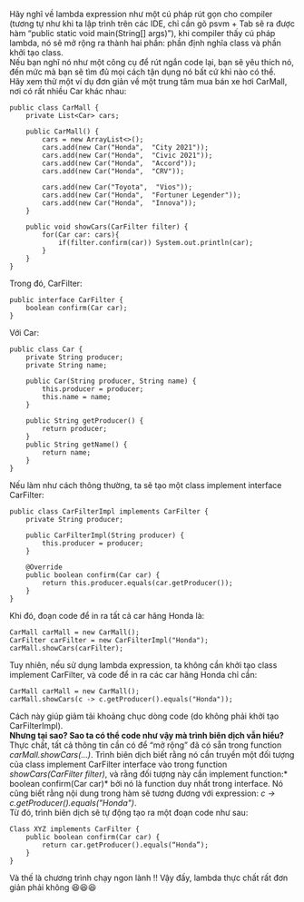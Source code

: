 Hãy nghĩ về lambda expression như một cú pháp rút gọn cho compiler (tương tự như khi ta lập trình trên các IDE, chỉ cần gõ psvm + Tab sẽ ra được hàm “public static void main(String[] args)”), khi compiler thấy cú pháp lambda, nó sẽ mở rộng ra thành hai phần: phần định nghĩa class và phần khởi tạo class. <br>
Nếu bạn nghĩ nó như một công cụ để rút ngắn code lại, bạn sẽ yêu thích nó, đến mức mà bạn sẽ tìm đủ mọi cách tận dụng nó bất cứ khi nào có thể. <br>
Hãy xem thử một ví dụ đơn giản về một trung tâm mua bán xe hơi CarMall, nơi có rất nhiều Car khác nhau:

```
public class CarMall {
    private List<Car> cars;

    public CarMall() {
        cars = new ArrayList<>();
        cars.add(new Car("Honda",  "City 2021"));
        cars.add(new Car("Honda",  "Civic 2021"));
        cars.add(new Car("Honda",  "Accord"));
        cars.add(new Car("Honda",  "CRV"));

        cars.add(new Car("Toyota",  "Vios"));
        cars.add(new Car("Honda",  "Fortuner Legender"));
        cars.add(new Car("Honda",  "Innova"));
    }

    public void showCars(CarFilter filter) {
        for(Car car: cars){
            if(filter.confirm(car)) System.out.println(car);
        }
    }
}
```
Trong đó, CarFilter:
```
public interface CarFilter {
    boolean confirm(Car car);
}
```
Với  Car:
```
public class Car {
    private String producer;
    private String name;

    public Car(String producer, String name) {
        this.producer = producer;
        this.name = name;
    }

    public String getProducer() {
        return producer;
    }
    public String getName() {
        return name;
    }
}
```
Nếu làm như cách thông thường, ta sẽ tạo một class implement interface CarFilter:
```
public class CarFilterImpl implements CarFilter {
    private String producer;

    public CarFilterImpl(String producer) {
        this.producer = producer;
    }

    @Override
    public boolean confirm(Car car) {
        return this.producer.equals(car.getProducer());
    }
}
```
Khi đó, đoạn code để in ra tất cả car hãng Honda là:
```
CarMall carMall = new CarMall();
CarFilter carFilter = new CarFilterImpl("Honda");
carMall.showCars(carFilter);
```
Tuy nhiên, nếu sử dụng lambda expression, ta không cần khởi tạo class implement CarFilter, và code để in ra các car hãng Honda chỉ cần:
```
CarMall carMall = new CarMall();
carMall.showCars(c -> c.getProducer().equals("Honda"));
```
Cách này giúp giảm tải khoảng chục dòng code (do không phải khởi tạo CarFilterImpl). <br>
**Nhưng tại sao? Sao ta có thể code như vậy mà trình biên dịch vẫn hiểu?** <br>
Thực chất, tất cả thông tin cần có để “mở rộng” đã có sẵn trong function *carMall.showCars(...)*. Trình biên dịch biết rằng nó cần truyền một đối tượng của class implement CarFilter interface vào trong function *showCars(CarFilter filter)*, và rằng đối tượng này cần implement function:* boolean confirm(Car car)* bởi nó là function duy nhất trong interface. Nó cũng biết rằng nội dung trong hàm sẽ tương đương với expression:  *c -> c.getProducer().equals("Honda")*. <br>
Từ đó, trình biên dịch sẽ tự động tạo ra một đoạn code như sau:
```
Class XYZ implements CarFilter {
	public boolean confirm(Car car) {
        return car.getProducer().equals(“Honda”);
    }
}
```
 Và thế là chương trình chạy ngon lành !!
Vậy đấy, lambda thực chất rất đơn giản phải không :laughing::laughing::laughing: